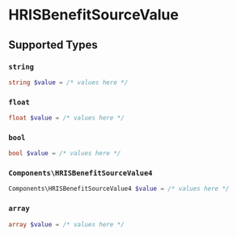 # HRISBenefitSourceValue


## Supported Types

### `string`

```php
string $value = /* values here */
```

### `float`

```php
float $value = /* values here */
```

### `bool`

```php
bool $value = /* values here */
```

### `Components\HRISBenefitSourceValue4`

```php
Components\HRISBenefitSourceValue4 $value = /* values here */
```

### `array`

```php
array $value = /* values here */
```

